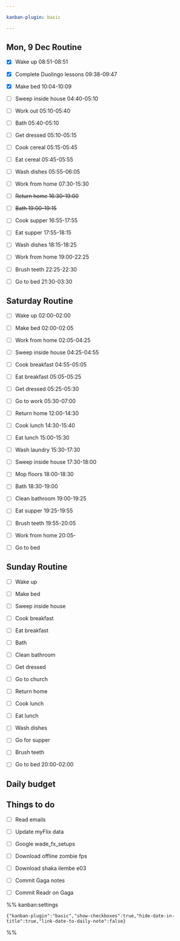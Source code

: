 ```yaml
---

kanban-plugin: basic

---
```


## Mon, 9 Dec Routine

- [x] Wake up 08:51-08:51
- [x] Complete Duolingo lessons 09:38-09:47
- [x] Make bed 10:04-10:09
- [ ] Sweep inside house 04:40-05:10
- [ ] Work out 05:10-05:40
- [ ] Bath 05:40-05:10
- [ ] Get dressed 05:10-05:15
- [ ] Cook cereal 05:15-05:45
- [ ] Eat cereal 05:45-05:55
- [ ] Wash dishes 05:55-06:05
- [ ] Work from home 07:30-15:30
- [ ] ~~Return home 16:30-19:00~~
- [ ] ~~Bath 19:00-19:15~~
- [ ] Cook supper 16:55-17:55
- [ ] Eat supper 17:55-18:15
- [ ] Wash dishes 18:15-18:25
- [ ] Work from home 19:00-22:25
- [ ] Brush teeth 22:25-22:30
- [ ] Go to bed 21:30-03:30


## Saturday Routine

- [ ] Wake up 02:00-02:00
- [ ] Make bed 02:00-02:05
- [ ] Work from home 02:05-04:25
- [ ] Sweep inside house 04:25-04:55
- [ ] Cook breakfast 04:55-05:05
- [ ] Eat breakfast 05:05-05:25
- [ ] Get dressed 05:25-05:30
- [ ] Go to work 05:30-07:00
- [ ] Return home 12:00-14:30
- [ ] Cook lunch 14:30-15:40
- [ ] Eat lunch 15:00-15:30
- [ ] Wash laundry 15:30-17:30
- [ ] Sweep inside house 17:30-18:00
- [ ] Mop floors 18:00-18:30
- [ ] Bath 18:30-19:00
- [ ] Clean bathroom 19:00-19:25
- [ ] Eat supper 19:25-19:55
- [ ] Brush teeth 19:55-20:05
- [ ] Work from home 20:05-
- [ ] Go to bed


## Sunday Routine

- [ ] Wake up
- [ ] Make bed
- [ ] Sweep inside house
- [ ] Cook breakfast
- [ ] Eat breakfast
- [ ] Bath
- [ ] Clean bathroom
- [ ] Get dressed
- [ ] Go to church
- [ ] Return home
- [ ] Cook lunch
- [ ] Eat lunch
- [ ] Wash dishes
- [ ] Go for supper
- [ ] Brush teeth
- [ ] Go to bed 20:00-02:00


## Daily budget



## Things to do

- [ ] Read emails
- [ ] Update myFlix data
- [ ] Google wade_fx_setups
- [ ] Download offline zombie fps
- [ ] Download shaka ilembe e03
- [ ] Commit Gaga notes
- [ ] Commit Readr on Gaga




%% kanban:settings
```
{"kanban-plugin":"basic","show-checkboxes":true,"hide-date-in-title":true,"link-date-to-daily-note":false}
```
%%